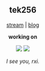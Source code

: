 <h2 align="center">tek256</h2>

<p align="center">
  <a href="https://twitch.tv/tek256">stream</a> | <a href="https://tek256.com/">blog</a>  
</p>

<p align="center"><b>working on</b></p>
<p align="center">
  <a href="https://github.com/tek256/astera"><img src="https://github-readme-stats.vercel.app/api/pin/?username=tek256&repo=astera"></a>
  <a href="https://github.com/tek256/aud"><img src="https://github-readme-stats.vercel.app/api/pin/?username=tek256&repo=simple-dark"></a>
</p>

<p align="center"><i>I see you, rxi.</i></p>
